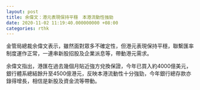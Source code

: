 ```yaml
---
layout: post
title: 余偉文：港元表現保持平穩　本港流動性強勁
date: 2020-11-02 11:19:40.000000000 +08:00
categories: rthk
---
```


金管局總裁余偉文表示，雖然面對眾多不確定性，但港元表現保持平穩，聯繫匯率制度運作正常，一連串新股招股及企業派息等，帶動港元需求。

余偉文指出，港匯在過去幾個月貼近強方兌換保證，今年已買入約4000億美元，銀行體系總結餘升至4500億港元，反映本港流動性十分強勁，今年銀行總存款亦錄得增長，相信是新股及資金流等帶動。
